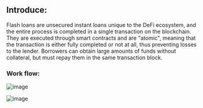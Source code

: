 ## Introduce:

Flash loans are unsecured instant loans unique to the DeFi ecosystem, and the entire process is completed in a single transaction on the blockchain. They are executed through smart contracts and are "atomic", meaning that the transaction is either fully completed or not at all, thus preventing losses to the lender. Borrowers can obtain large amounts of funds without collateral, but must repay them in the same transaction block.

### Work flow:

![image](https://github.com/user-attachments/assets/9155881d-8933-4313-aa89-0d32e3a4f8bb)


![image](https://github.com/user-attachments/assets/e37a577b-7a12-4ac4-bf09-f0c55ed4b020)

